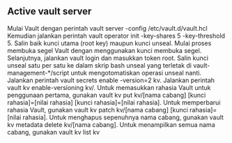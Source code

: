 ## Active vault server ##
Mulai Vault dengan perintah vault server -config /etc/vault.d/vault.hcl
Kemudian jalankan perintah vault operator init -key-shares 5 -key-threshold 5.
Salin baik kunci utama (root key) maupun kunci unseal.
Mulai proses membuka segel Vault dengan menggunakan kunci membuka segel.
Selanjutnya, jalankan vault login dan masukkan token root.
Salin kunci unseal satu per satu ke dalam skrip bash unseal yang terletak di vault-management-*/script untuk mengotomatiskan operasi unseal nanti.
Jalankan perintah vault secrets enable -version=2 kv.
Jalankan perintah vault kv enable-versioning kv/.
Untuk memasukkan rahasia Vault untuk penggunaan pertama, gunakan vault kv put kv/[nama cabang] [kunci rahasia]=[nilai rahasia] [kunci rahasia]=[nilai rahasia].
Untuk memperbarui rahasia Vault, gunakan vault kv patch kv/[nama cabang] [kunci rahasia]=[nilai rahasia].
Untuk menghapus sepenuhnya nama cabang, gunakan vault kv metadata delete kv/[nama cabang].
Untuk menampilkan semua nama cabang, gunakan vault kv list kv
